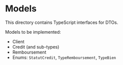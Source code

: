 # Models

This directory contains TypeScript interfaces for DTOs.

Models to be implemented:
- Client
- Credit (and sub-types)
- Remboursement
- Enums: `StatutCredit`, `TypeRemboursement`, `TypeBien`
